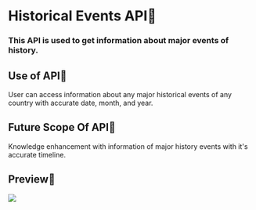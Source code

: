 <h1>Historical Events API🌟</h1>
<h3>This API is used to get information about major events of history.</h3>
<h2>Use of API👀</h2>
<p>User can access information about any major historical events of any country with accurate date, month, and year.</p>
<h2>Future Scope Of API📌</h2>
<p>Knowledge enhancement with information of major history events with it's accurate timeline.</p>
<h2>Preview🤩</h2>

![](https://github.com/developer-student-clubs/APIVerse/assets/106090499/a0822256-2ee7-4494-91e5-4241dae2e57a)
